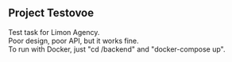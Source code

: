 ## Project Testovoe
Test task for Limon Agency.  
Poor design, poor API, but it works fine.  
To run with Docker, just "cd /backend" and "docker-compose up".